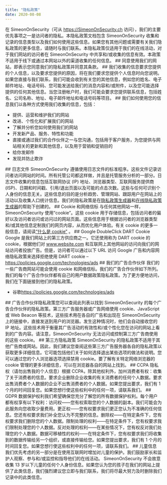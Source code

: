 ```yaml
---
title: "隐私政策"
date: 2020-08-08
---
```

在 SimeonOnSecurity（可从 https://SimeonOnSecurity.ch 访问），我们的主要优先事项之一是访问者的隐私。本隐私政策文档包含 SimeonOnSecurity 收集和记录的信息类型以及我们如何使用这些信息。如果您有其他问题或需要有关我们隐私政策的更多信息，请随时与我们联系。本隐私政策仅适用于我们的在线活动，对于我们网站的访问者在 SimeonOnSecurity 中共享和/或收集的信息有效。本政策不适用于线下或通过本网站以外的渠道收集的任何信息。 ## 同意使用我们的网站，即表示您同意我们的隐私政策并同意其条款。 ## 我们收集的信息要求您提供的个人信息，以及要求您提供的原因，将在我们要求您提供个人信息时向您说明。如果您直接与我们联系，我们可能会收到有关您的其他信息，例如您的姓名、电子邮件地址、电话号码、您可能发送给我们的消息内容和/或附件，以及您可能选择提供的任何其他信息。当您注册帐户时，我们可能会要求您提供联系信息，包括姓名、公司名称、地址、电子邮件地址和电话号码等项目。 ## 我们如何使用您的信息我们以各种方式使用我们收集的信息，包括：<ul><li>提供、运营和维护我们的网站</li><li>改进、个性化和扩展我们的网站</li><li>了解并分析您如何使用我们的网站</li><li>开发新产品、服务、特性和功能</li><li>直接或通过我们的合作伙伴之一与您沟通，包括用于客户服务，为您提供与网站相关的更新和其他信息，以及用于营销和促销目的</li><li>给你发邮件</li><li>发现并防止欺诈</li></ul>## 日志文件 SimeonOnSecurity 遵循使用日志文件的标准程序。这些文件记录访问者访问网站的时间。所有托管公司都这样做，并且是托管服务分析的一部分。日志文件收集的信息包括互联网协议 (IP) 地址、浏览器类型、互联网服务提供商 (ISP)、日期和时间戳、引用/退出页面以及可能的点击次数。这些与任何可识别个人身份的信息无关。这些信息的目的是分析趋势、管理网站、跟踪用户在网站上的活动以及收集人口统计信息。我们的隐私政策是在<a href="https://www.privacypolicygenerator.info">隐私政策生成器</a>和<a href="https://www.privacypolicyonline.com/privacy-policy-generator/">在线隐私政策生成器</a>的帮助下创建的。 ## Cookie 和网络信标 与任何其他网站一样，SimeonOnSecurity 使用“cookie”。这些 cookie 用于存储信息，包括访问者的偏好以及访问者访问或访问过的网站页面。这些信息用于根据访问者的浏览器类型和/或其他信息定制我们的网页内容，从而优化用户体验。有关 cookie 的更多一般信息，请阅读<a href="https://www.cookieconsent.com/what-are-cookies/">“什么是 cookie”</a> 。 ## Google DoubleClick DART Cookie Google 是我们网站上的第三方供应商之一。它还使用称为 DART cookie 的 cookie，根据他们对 www.website.com 和互联网上其他网站的访问向我们的网站访问者投放广告。但是，访问者可以通过以下 URL 访问 Google 广告和内容网络隐私政策来选择拒绝使用 DART cookie – <a href="https://policies.google.com/technologies/ads">https://policies.google.com/technologies/ads</a> ## 我们的广告合作伙伴 我们的一些广告商网站可能会使用 cookie 和网络信标。我们的广告合作伙伴如下所列。我们的每个广告合作伙伴都有自己的用户数据政策隐私政策。为了更方便地访问，我们在下面链接到他们的隐私政策。<ul><li>谷歌<a href="https://policies.google.com/technologies/ads">https://policies.google.com/technologies/ads</a></li></ul> ## 广告合作伙伴隐私政策您可以查阅此列表以找到 SimeonOnSecurity 的每个广告合作伙伴的隐私政策。第三方广告服务器或广告网络使用 cookie、JavaScript 或 Web Beacon 等技术，这些技术用在各自的广告和出现在 SimeonOnSecurity 上的链接中，直接发送到用户的浏览器。发生这种情况时，他们会自动接收您的 IP 地址。这些技术用于衡量其广告活动的有效性和/或个性化您在访问的网站上看到的广告内容。请注意，SimeonOnSecurity 无法访问或控制第三方广告商使用的这些 cookie。 ## 第三方隐私政策 SimeonOnSecurity 的隐私政策不适用于其他广告商或网站。因此，我们建议您查阅这些第三方广告服务器各自的隐私政策以获取更多详细信息。它可能包括他们关于如何选择退出某些选项的做法和说明。您可以通过您的个人浏览器选项选择禁用 cookie。要了解有关特定网络浏览器的 cookie 管理的更多详细信息，可以在浏览器各自的网站上找到。 ## CCPA 隐私权（请勿出售我的个人信息）根据 CCPA，除其他权利外，加州消费者有权：收集了关于消费者的信息。要求企业删除企业收集的有关消费者的任何个人数据。要求出售消费者个人数据的企业不出售消费者的个人数据。如果您提出要求，我们有 1 个月的时间回复您。如果您想行使这些权利中的任何一项，请联系我们。 ## GDPR 数据保护权利我们希望确保您充分了解您的所有数据保护权利。每个用户都有权享有以下权利：访问权——您有权索取您的个人数据的副本。我们可能会为此服务向您收取少量费用。更正权——您有权要求我们更正您认为不准确的任何信息。您还有权要求我们补全您认为不完整的信息。删除权——在特定条件下，您有权要求我们删除您的个人数据。限制处理的权利——在特定条件下，您有权要求我们限制处理您的个人数据。反对处理的权利——在某些情况下，您有权反对我们处理您的个人数据。数据可移植性的权利——在特定条件下，您有权要求我们将收集到的数据传输给另一个组织，或直接传输给您。如果您提出要求，我们有 1 个月的时间回复您。如果您想行使这些权利中的任何一项，请联系我们。 ## 儿童信息 我们优先考虑的另一部分是在使用互联网时增加对儿童的保护。我们鼓励家长和监护人观察、参与和/或监控和指导他们的在线活动。 SimeonOnSecurity 不会故意收集 13 岁以下儿童的任何个人身份信息。如果您认为您的孩子在我们的网站上提供了此类信息，我们强烈建议您立即与我们联系，我们将尽最大努力及时删除我们记录中的此类信息。
